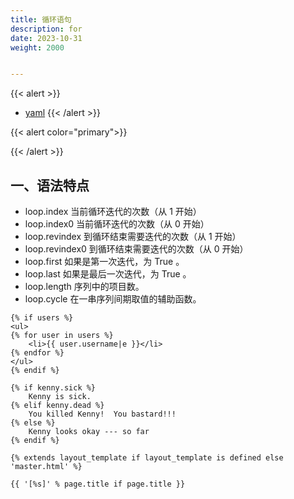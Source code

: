 ```yaml
---
title: 循环语句
description: for
date: 2023-10-31
weight: 2000


---
```

<style>
th, td {
  border: 1px solid rgb(190, 190, 190);
}
</style>
{{< alert >}}
- [yaml](https://www.cnblogs.com/nf01/articles/15686885.html)
{{< /alert >}}


{{< alert  color="primary">}}

{{< /alert >}}


## 一、语法特点

- loop.index 当前循环迭代的次数（从 1 开始）
- loop.index0 当前循环迭代的次数（从 0 开始）
- loop.revindex 到循环结束需要迭代的次数（从 1 开始）
- loop.revindex0 到循环结束需要迭代的次数（从 0 开始）
- loop.first 如果是第一次迭代，为 True 。
- loop.last 如果是最后一次迭代，为 True 。
- loop.length 序列中的项目数。
- loop.cycle 在一串序列间期取值的辅助函数。


```jinja
{% if users %}
<ul>
{% for user in users %}
    <li>{{ user.username|e }}</li>
{% endfor %}
</ul>
{% endif %}
```

```jinja
{% if kenny.sick %}
    Kenny is sick.
{% elif kenny.dead %}
    You killed Kenny!  You bastard!!!
{% else %}
    Kenny looks okay --- so far
{% endif %}
```



```jinja
{% extends layout_template if layout_template is defined else 'master.html' %}
```

```jinja
{{ '[%s]' % page.title if page.title }}
```



